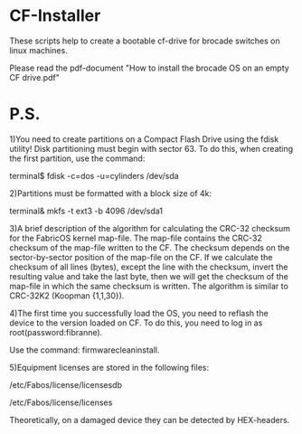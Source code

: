 # CF-Installer
These scripts help to create a bootable cf-drive for brocade switches on linux machines.

Please read the pdf-document "How to install the brocade OS on an empty CF drive.pdf"

# P.S.
1)You need to create partitions on a Compact Flash Drive using the fdisk utility!
Disk partitioning must begin with sector 63. To do this, when creating the first partition, use the command:

terminal$ fdisk -c=dos -u=cylinders /dev/sda

2)Partitions must be formatted with a block size of 4k:

terminal& mkfs -t ext3 -b 4096 /dev/sda1

3)A brief description of the algorithm for calculating the CRC-32 checksum for the FabricOS kernel map-file.
The map-file contains the CRC-32 checksum of the map-file written to the CF. The checksum depends on the sector-by-sector position of the map-file on the CF. If we calculate the checksum of all lines (bytes), except the line with the checksum, invert the resulting value and take the last byte, then we will get the checksum of the map-file in which the same checksum is written. The algorithm is similar to CRC-32K2 (Koopman {1,1,30}).

4)The first time you successfully load the OS, you need to reflash the device to the version loaded on CF. To do this, you need to log in as root(password:fibranne). 

Use the command: firmwarecleaninstall.

5)Equipment licenses are stored in the following files:

/etc/Fabos/license/licensesdb

/etc/Fabos/license/licenses

Theoretically, on a damaged device they can be detected by HEX-headers.
